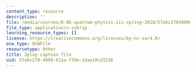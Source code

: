 ```yaml
---
content_type: resource
description: ''
file: /media/courses/8-06-quantum-physics-iii-spring-2018/57ebc278490961aaf39ea3aa10cd1536_a4Qtf5D0rso.srt
file_type: application/x-subrip
learning_resource_types: []
license: https://creativecommons.org/licenses/by-nc-sa/4.0/
ocw_type: OCWFile
resourcetype: Other
title: 3play caption file
uid: 57ebc278-4909-61aa-f39e-a3aa10cd1536
---
```

